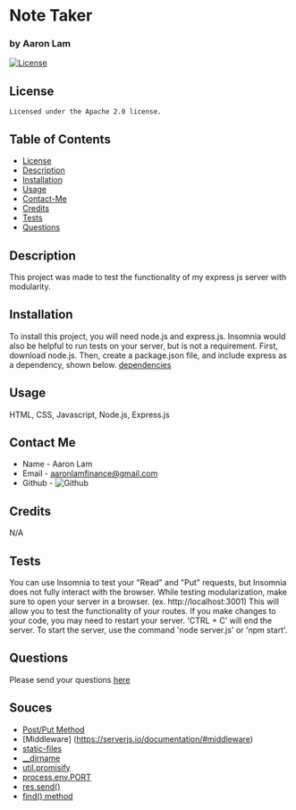 # Note Taker

### by Aaron Lam

[![License](https://img.shields.io/badge/License-Apache_2.0-blue.svg)](https://opensource.org/licenses/Apache-2.0)

## License

    Licensed under the Apache 2.0 license.

## Table of Contents

-  [License](#license)
-  [Description](#description)
-  [Installation](#instillation)
-  [Usage](#usage)
-  [Contact-Me](#contact-me)
-  [Credits](#credits)
-  [Tests](#tests)
-  [Questions](#questions)

## Description

This project was made to test the functionality of my express js server with modularity.

## Installation

To install this project, you will need node.js and express.js. Insomnia would also be helpful to run tests on your server, but is not a requirement. First, download node.js. Then, create a package.json file, and include express as a dependency, shown below.
[dependencies](./images/dependencies.png)

## Usage

HTML, CSS, Javascript, Node.js, Express.js

## Contact Me

-  Name - Aaron Lam
-  Email - aaronlamfinance@gmail.com
-  Github - ![Github](https://github.com/alam2tg)

## Credits

N/A

## Tests

You can use Insomnia to test your "Read" and "Put" requests, but Insomnia does not fully interact with the browser. While testing modularization, make sure to open your server in a browser. (ex. http://localhost:3001) This will allow you to test the functionality of your routes.
If you make changes to your code, you may need to restart your server. 'CTRL + C' will end the server. To start the server, use the command 'node server.js' or 'npm start'.

## Questions

Please send your questions [here](mailto:aaronlamfinance@gmail.com)

## Souces

-  [Post/Put Method](https://stackoverflow.com/questions/23259168/what-are-express-json-and-express-urlencoded)
-  [Middleware] (https://serverjs.io/documentation/#middleware)
-  [static-files](https://expressjs.com/en/starter/static-files.html)
-  [\_\_dirname](https://www.digitalocean.com/community/tutorials/nodejs-how-to-use__dirname#step-2-using-__dirname)
-  [util.promisify](https://www.geeksforgeeks.org/node-js-util-promisify-method/)
-  [process.env.PORT](https://stackoverflow.com/questions/18864677/what-is-process-env-port-in-node-js)
-  [res.send()](https://www.geeksforgeeks.org/express-js-res-send-function/)
-  [find() method](https://developer.mozilla.org/en-US/docs/Web/JavaScript/Reference/Global_Objects/Array/find)
